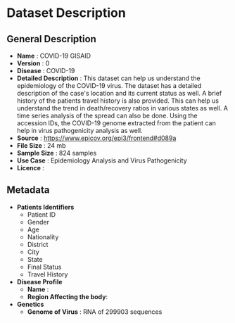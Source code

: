 Dataset Description
===================
General Description
-------------------
* __Name__ : COVID-19 GISAID
* __Version__ : 0
* __Disease__ : COVID-19
* __Detailed Description__ : This dataset can help us understand the epidemiology of the COVID-19 virus. The dataset has a detailed description of the case's location and its current status as well. A brief history of the patients travel history is also provided. This can help us understand the trend in death/recovery ratios in various states as well. A time series analysis of the spread can also be done. Using the accession IDs, the COVID-19 genome extracted from the patient can help in virus pathogenicity analysis as well.
*	__Source__ : https://www.epicov.org/epi3/frontend#d089a
*	__File Size__ : 24 mb
* __Sample Size__ : 824 samples
* __Use Case__ : Epidemiology Analysis and Virus Pathogenicity
* __Licence__ : 


Metadata
--------
*	__Patients Identifiers__
    * Patient ID
    * Gender
    * Age
    * Nationality
    * District
    * City
    * State
    * Final Status
    * Travel History
*	__Disease Profile__
    * __Name__ : 
    * __Region Affecting the body__: 
* __Genetics__
    * __Genome of Virus__ : RNA of 299903 sequences
    
   
